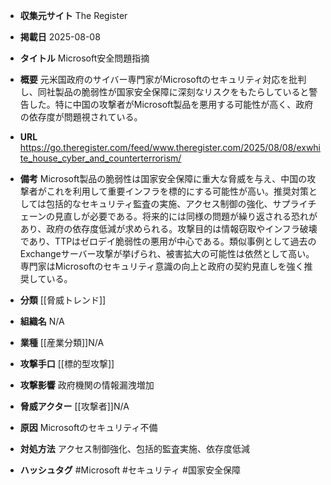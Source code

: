 - **収集元サイト**
The Register

- **掲載日**
2025-08-08

- **タイトル**
Microsoft安全問題指摘

- **概要**
元米国政府のサイバー専門家がMicrosoftのセキュリティ対応を批判し、同社製品の脆弱性が国家安全保障に深刻なリスクをもたらしていると警告した。特に中国の攻撃者がMicrosoft製品を悪用する可能性が高く、政府の依存度が問題視されている。

- **URL**
https://go.theregister.com/feed/www.theregister.com/2025/08/08/exwhite_house_cyber_and_counterterrorism/

- **備考**
Microsoft製品の脆弱性は国家安全保障に重大な脅威を与え、中国の攻撃者がこれを利用して重要インフラを標的にする可能性が高い。推奨対策としては包括的なセキュリティ監査の実施、アクセス制御の強化、サプライチェーンの見直しが必要である。将来的には同様の問題が繰り返される恐れがあり、政府の依存度低減が求められる。攻撃目的は情報窃取やインフラ破壊であり、TTPはゼロデイ脆弱性の悪用が中心である。類似事例として過去のExchangeサーバー攻撃が挙げられ、被害拡大の可能性は依然として高い。専門家はMicrosoftのセキュリティ意識の向上と政府の契約見直しを強く推奨している。

- **分類**
[[脅威トレンド]]

- **組織名**
N/A

- **業種**
[[産業分類]]N/A

- **攻撃手口**
[[標的型攻撃]]

- **攻撃影響**
政府機関の情報漏洩増加

- **脅威アクター**
[[攻撃者]]N/A

- **原因**
Microsoftのセキュリティ不備

- **対処方法**
アクセス制御強化、包括的監査実施、依存度低減

- **ハッシュタグ**
#Microsoft #セキュリティ #国家安全保障
